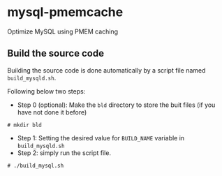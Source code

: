 # mysql-pmemcache
Optimize MySQL using PMEM caching

## Build the source code
Building the source code is done automatically by a script file named `build_mysqld.sh`.

Following below two steps:
* Step 0 (optional): Make the `bld` directory to store the buit files (if you have not done it before)
```
# mkdir bld
```
* Step 1: Setting the desired value for `BUILD_NAME` variable in `build_mysqld.sh`
* Step 2: simply run the script file.
```
# ./build_mysql.sh
```
